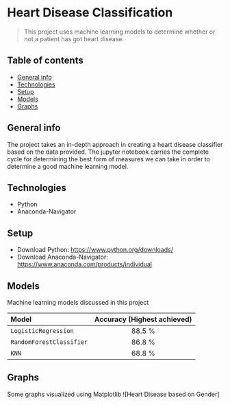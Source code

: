 # Heart Disease Classification
> This project uses machine learning models to determine whether or not a patient has got heart disease.

## Table of contents
* [General info](#general-info)
* [Technologies](#technologies)
* [Setup](#setup)
* [Models](#models)
* [Graphs](#graphs)

## General info
The project takes an in-depth approach in creating a heart disease classifier based on the data provided. The jupyter notebook carries the complete cycle for determining the best form of measures we can take in order to determine a good machine learning model. 

## Technologies
* Python
* Anaconda-Navigator 

## Setup
* Download Python: https://www.python.org/downloads/
* Download Anaconda-Navigator: https://www.anaconda.com/products/individual

## Models
Machine learning models discussed in this project

| Model | Accuracy (Highest achieved) |
| :---  |     :---:      |
| `LogisticRegression` | 88.5 %|
| `RandomForestClassifier` | 86.8 % |
| `KNN` | 68.8 % |

## Graphs 
Some graphs visualized using Matplotlib
![Heart Disease based on Gender]


